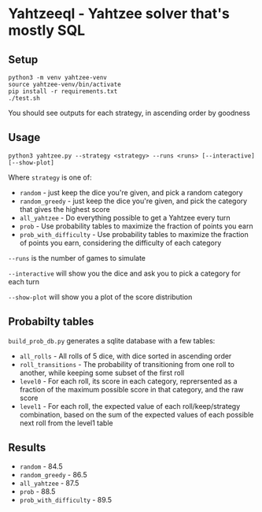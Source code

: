 # Yahtzeeql - Yahtzee solver that's mostly SQL

## Setup

```
python3 -m venv yahtzee-venv
source yahtzee-venv/bin/activate
pip install -r requirements.txt
./test.sh
```

You should see outputs for each strategy, in ascending order by goodness

## Usage

```
python3 yahtzee.py --strategy <strategy> --runs <runs> [--interactive] [--show-plot]
```

Where `strategy` is one of:

- `random` - just keep the dice you're given, and pick a random category
- `random_greedy` - just keep the dice you're given, and pick the category that gives the highest score
- `all_yahtzee` - Do everything possible to get a Yahtzee every turn
- `prob` - Use probability tables to maximize the fraction of points you earn
- `prob_with_difficulty` - Use probability tables to maximize the fraction of points you earn, considering the difficulty of each category

`--runs` is the number of games to simulate

`--interactive` will show you the dice and ask you to pick a category for each turn

`--show-plot` will show you a plot of the score distribution

## Probabilty tables

`build_prob_db.py` generates a sqlite database with a few tables:

- `all_rolls` - All rolls of 5 dice, with dice sorted in ascending order
- `roll_transitions` - The probability of transitioning from one roll to another, while keeping some subset of the first roll
- `level0` - For each roll, its score in each category, reprersented as a fraction of the maximum possible score in that category, and the raw score
- `level1` - For each roll, the expected value of each roll/keep/strategy combination, based on the sum of the expected values of each possible next roll from the level1 table

## Results

- `random` - 84.5
- `random_greedy` - 86.5
- `all_yahtzee` - 87.5
- `prob` - 88.5
- `prob_with_difficulty` - 89.5
